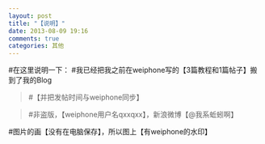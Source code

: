 ```yaml
---
layout: post
title: "【说明】"
date: 2013-08-09 19:16
comments: true
categories: 其他
---
```

#在这里说明一下：
#我已经把我之前在weiphone写的【3篇教程和1篇帖子】搬到了我的Blog
>#【并把发帖时间与weiphone同步】


>#非盗版，【weiphone用户名qxxqxx】，新浪微博【@我系蚯蚓啊】


#图片的画【没有在电脑保存】，所以图上【有weiphone的水印】